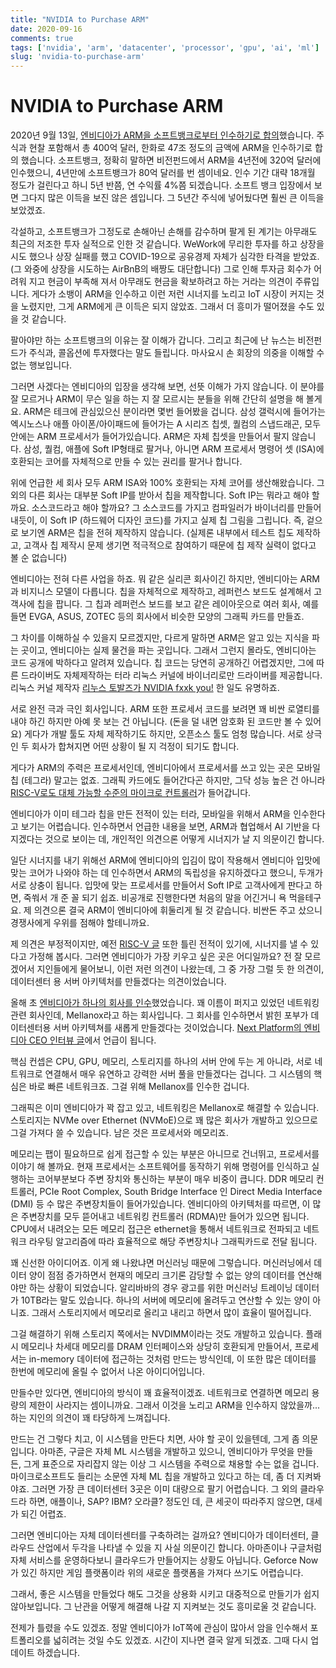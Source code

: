 ```yaml
---
title: "NVIDIA to Purchase ARM"
date: 2020-09-16
comments: true
tags: ['nvidia', 'arm', 'datacenter', 'processor', 'gpu', 'ai', 'ml']
slug: 'nvidia-to-purchase-arm'
---
```


# NVIDIA to Purchase ARM

2020년 9월 13일, [엔비디아가 ARM을 소프트뱅크로부터 인수하기로
합의][ext:nvidia-to-acquire-arm]했습니다. 주식과 현찰 포함해서 총 400억 달러,
한화로 47조 정도의 금액에 ARM을 인수하기로 합의 했습니다. 소프트뱅크, 정확히
말하면 비전펀드에서 ARM을 4년전에 320억 달러에 인수했으니, 4년만에 소프트뱅크가
80억 달러를 번 셈이네요. 인수 기간 대략 18개월 정도가 걸린다고 하니 5년 반쯤, 연
수익률 4%쯤 되겠습니다. 소프트 뱅크 입장에서 보면 그다지 많은 이득을 보진 않은
셈입니다. 그 5년간 주식에 넣어뒀다면 훨씬 큰 이득을 보았겠죠.

[ext:nvidia-to-acquire-arm]: https://nvidianews.nvidia.com/news/nvidia-to-acquire-arm-for-40-billion-creating-worlds-premier-computing-company-for-the-age-of-ai

각설하고, 소프트뱅크가 그정도로 손해아닌 손해를 감수하며 팔게 된 계기는 아무래도
최근의 저조한 투자 실적으로 인한 것 같습니다. WeWork에 무리한 투자를 하고 상장을
시도 했으나 상장 실패를 했고 COVID-19으로 공유경제 자체가 심각한 타격을 받았죠.
(그 와중에 상장을 시도하는 AirBnB의 배짱도 대단합니다) 그로 인해 투자금 회수가
어려워 지고 현금이 부족해 져서 아무래도 현금을 확보하려고 하는 거라는 의견이
주류입니다. 게다가 소뱅이 ARM을 인수하고 이런 저런 시너지를 노리고 IoT 시장이
커지는 것을 노렸지만, 그게 ARM에게 큰 이득은 되지 않았죠. 그래서 더 흥미가
떨어졌을 수도 있을 것 같습니다.

팔아야만 하는 소프트뱅크의 이유는 잘 이해가 갑니다. 그리고 최근에 난 뉴스는
비전펀드가 주식과, 콜옵션에 투자했다는 말도 들립니다. 마사요시 손 회장의 의중을
이해할 수 없는 행보입니다.

그러면 사겠다는 엔비디아의 입장을 생각해 보면, 선뜻 이해가 가지 않습니다. 이
분야를 잘 모르거나 ARM이 무슨 일을 하는 지 잘 모르시는 분들을 위해 간단히 설명을
해 볼게요. ARM은 테크에 관심있으신 분이라면 몇번 들어봤을 겁니다. 삼성 갤럭시에
들어가는 엑시노스나 애플 아이폰/아이패드에 들어가는 A 시리즈 칩셋, 퀄컴의
스냅드래곤, 모두 안에는 ARM 프로세서가 들어가있습니다. ARM은 자체 칩셋을
만들어서 팔지 않습니다. 삼성, 퀄컴, 애플에 Soft IP형태로 팔거나, 아니면 ARM
프로세서 명령어 셋 (ISA)에 호환되는 코어를 자체적으로 만들 수 있는 권리를 팔거나
합니다.

위에 언급한 세 회사 모두 ARM ISA와 100% 호환되는 자체 코어를 생산해왔습니다. 그
외의 다른 회사는 대부분 Soft IP를 받아서 칩을 제작합니다. Soft IP는 뭐라고 해야
할까요. 소스코드라고 해야 할까요? 그 소스코드를 가지고 컴파일러가 바이너리를
만들어 내듯이, 이 Soft IP (하드웨어 디자인 코드)를 가지고 실제 칩 그림을
그립니다. 즉, 겉으로 보기엔 ARM은 칩을 전혀 제작하지 않습니다. (실제론 내부에서
테스트 칩도 제작하고, 고객사 칩 제작시 문제 생기면 적극적으로 참여하기 때문에 칩
제작 실력이 없다고 볼 순 없습니다)

엔비디아는 전혀 다른 사업을 하죠. 뭐 같은 실리콘 회사이긴 하지만, 엔비디아는
ARM과 비지니스 모델이 다릅니다. 칩을 자체적으로 제작하고, 레퍼런스 보드도
설계해서 고객사에 칩을 팝니다. 그 칩과 레퍼런스 보드를 보고 같은 레이아웃으로
여러 회사, 예를 들면 EVGA, ASUS, ZOTEC 등의 회사에서 비슷한 모양의 그래픽 카드를
만들죠.

그 차이를 이해하실 수 있을지 모르겠지만, 다르게 말하면 ARM은 알고 있는 지식을
파는 곳이고, 엔비디아는 실제 물건을 파는 곳입니다. 그래서 그런지 몰라도,
엔비디아는 코드 공개에 박하다고 알려져 있습니다. 칩 코드는 당연히 공개하긴
어렵겠지만, 그에 따른 드라이버도 자체제작하는 터라 리눅스 커널에 바이너리로만
드라이버를 제공합니다. 리눅스 커널 제작자 [리누스 토발즈가 NVIDIA fxxk
you!][ext:tovalds-nvidia-fu] 한 일도 유명하죠.

[ext:tovalds-nvidia-fu]: https://www.youtube.com/watch?v=iYWzMvlj2RQ

서로 완전 극과 극인 회사입니다. ARM 또한 프로세서 코드를 보려면 꽤 비싼 로열티를
내야 하긴 하지만 아예 못 보는 건 아닙니다. (돈을 덜 내면 암호화 된 코드만 볼 수
있어요) 게다가 개발 툴도 자체 제작하기도 하지만, 오픈소스 툴도 엄청 많습니다.
서로 상극인 두 회사가 합쳐지면 어떤 상황이 될 지 걱정이 되기도 합니다.

게다가 ARM의 주력은 프로세서인데, 엔비디아에서 프로세서를 쓰고 있는 곳은 모바일
칩 (테그라) 말고는 없죠. 그래픽 카드에도 들어간다곤 하지만, 그닥 성능 높은 건
아니라 [RISC-V로도 대체 가능할 수준의 마이크로 컨트롤러][ext:nvidia-falcon]가
들어갑니다.

[ext:nvidia-falcon]: https://www.phoronix.com/scan.php?page=news_item&px=NVIDIA-RISC-V-Next-Gen-Falcon

엔비디아가 이미 테그라 칩을 만든 전적이 있는 터라, 모바일을 위해서 ARM을
인수한다고 보기는 어렵습니다. 인수하면서 언급한 내용을 보면, ARM과 협업해서 AI
기반을 다지겠다는 것으로 보이는 데, 개인적인 의견으론 어떻게 시너지가 날 지
의문이긴 합니다.

일단 시너지를 내기 위해선 ARM에 엔비디아의 입김이 많이 작용해서 엔비디아 입맛에
맞는 코어가 나와야 하는 데 인수하면서 ARM의 독립성을 유지하겠다고 했으니, 두개가
서로 상충이 됩니다. 입맛에 맞는 프로세서를 만들어서 Soft IP로 고객사에게 판다고
하면, 죽쒀서 개 준 꼴 되기 쉽죠. 비공개로 진행한다면 처음의 말을 어긴거니 욕
먹을테구요. 제 의견으론 결국 ARM이 엔비디아에 휘둘리게 될 것 같습니다. 비싼돈
주고 샀으니 경쟁사에게 우위를 점해야 할테니까요.

제 의견은 부정적이지만, 예전 [RISC-V 글][risc-v-mainstream] 또한 틀린 전적이
있기에, 시너지를 낼 수 있다고 가정해 봅시다. 그러면 엔비디아가 가장 키우고 싶은
곳은 어디일까요? 전 잘 모르겠어서 지인들에게 물어보니, 이런 저런 의견이
나왔는데, 그 중 가장 그럴 듯 한 의견이, 데이터센터 용 서버 아키텍처를 만들겠다는
의견이었습니다.

[risc-v-mainstream]: risc-v-mainstream.md

올해 초 [엔비디아가 하나의 회사를 인수][ext:nvidia-acquire-mellanox]했었습니다.
꽤 이름이 퍼지고 있었던 네트워킹 관련 회사인데, Mellanox라고 하는 회사입니다. 그
회사를 인수하면서 밝힌 포부가 데이터센터용 서버 아키텍쳐를 새롭게 만들겠다는
것이었습니다. [Next Platform의 엔비디아 CEO 인터뷰
글][ext:nextplatform-nvidia-ceo-interview]에서 언급이 됩니다.

[ext:nvidia-acquire-mellanox]: https://nvidianews.nvidia.com/news/nvidia-completes-acquisition-of-mellanox-creating-major-force-driving-next-gen-data-centers
[ext:nextplatform-nvidia-ceo-interview]: https://www.nextplatform.com/2020/04/27/nvidia-plus-mellanox-talking-datacenter-architecture-with-jensen-huang

핵심 컨셉은 CPU, GPU, 메모리, 스토리지를 하나의 서버 안에 두는 게 아니라, 서로
네트워크로 연결해서 매우 유연하고 강력한 서버 풀을 만들겠다는 겁니다. 그
시스템의 핵심은 바로 빠른 네트워크죠. 그걸 위해 Mellanox를 인수한 겁니다.

그래픽은 이미 엔비디아가 꽉 잡고 있고, 네트워킹은 Mellanox로 해결할 수 있습니다.
스토리지는 NVMe over Ethernet (NVMoE)으로 꽤 많은 회사가 개발하고 있으므로 그걸
가져다 쓸 수 있습니다. 남은 것은 프로세서와 메모리죠.

메모리는 팹이 필요하므로 쉽게 접근할 수 있는 부분은 아니므로 건너뛰고,
프로세서를 이야기 해 볼까요. 현재 프로세서는 소프트웨어를 동작하기 위해 명령어를
인식하고 실행하는 코어부분보다 주변 장치와 통신하는 부분이 매우 비중이 큽니다.
DDR 메모리 컨트롤러, PCIe Root Complex, South Bridge Interface 인 Direct Media
Interface (DMI) 등 수 많은 주변장치들이 들어가있습니다. 엔비디아의 아키텍처를
따르면, 이 많은 주변장치를 모두 뜯어내고 네트워킹 컨트롤러 (RDMA)만 들어가
있으면 됩니다. CPU에서 내려오는 모든 메모리 접근은 ethernet을 통해서 네트워크로
전파되고 네트워크 라우팅 알고리즘에 따라 효율적으로 해당 주변장치나 그래픽카드로
전달 됩니다.

꽤 신선한 아이디어죠. 이게 왜 나왔냐면 머신러닝 때문에 그렇습니다. 머신러닝에서
데이터 양이 점점 증가하면서 현재의 메모리 크기론 감당할 수 없는 양의 데이터를
연산해야만 하는 상황이 되었습니다. 알리바바의 경우 광고를 위한 머신러닝 트레이닝
데이터가 10TB라는 말도 있습니다. 하나의 서버에 메모리에 올려두고 연산할 수 있는
양이 아니죠. 그래서 스토리지에서 메모리로 올리고 내리고 하면서 많이 효율이
떨어집니다.

그걸 해결하기 위해 스토리지 쪽에서는 NVDIMM이라는 것도 개발하고 있습니다. 플래시
메모리나 차세대 메모리를 DRAM 인터페이스와 상당히 호환되게 만들어서, 프로세서는
in-memory 데이터에 접근하는 것처럼 만드는 방식인데, 이 또한 많은 데이터를 한번에
메모리에 올릴 수 없어서 나온 아이디어입니다.

만들수만 있다면, 엔비디아의 방식이 꽤 효율적이겠죠. 네트워크로 연결하면 메모리
용량의 제한이 사라지는 셈이니까요. 그래서 이것을 노리고 ARM을 인수하지
않았을까... 하는 지인의 의견이 꽤 타당하게 느껴집니다.

만드는 건 그렇다 치고, 이 시스템을 만든다 치면, 사야 할 곳이 있을텐데, 그게 좀
의문입니다. 아마존, 구글은 자체 ML 시스템을 개발하고 있으니, 엔비디아가 무엇을
만들 든, 그게 표준으로 자리잡지 않는 이상 그 시스템을 주력으로 채용할 수는 없을
겁니다. 마이크로소프트도 들리는 소문엔 자체 ML 칩을 개발하고 있다고 하는 데, 좀
더 지켜봐야죠. 그러면 가장 큰 데이터센터 3곳은 이미 대량으로 팔기 어렵습니다. 그
외의 클라우드라 하면, 애플이나, SAP? IBM? 오라클? 정도인 데, 큰 세곳이 따라주지
않으면, 대세가 되긴 어렵죠.

그러면 엔비디아는 자체 데이터센터를 구축하려는 걸까요? 엔비디아가 데이터센터,
클라우드 산업에서 두각을 나타낼 수 있을 지 사실 의문이긴 합니다. 아마존이나
구글처럼 자체 서비스를 운영하다보니 클라우드가 만들어지는 상황도 아닙니다.
Geforce Now가 있긴 하지만 게임 플랫폼이라 위의 새로운 플랫폼을 가져다 쓰기도
어렵습니다.

그래서, 좋은 시스템을 만들었다 해도 그것을 상용화 시키고 대중적으로 만들기가
쉽지 않아보입니다. 그 난관을 어떻게 해결해 나갈 지 지켜보는 것도 흥미로울 것
같습니다.

전제가 틀렸을 수도 있겠죠. 정말 엔비디아가 IoT쪽에 관심이 많아서 암을 인수해서
포트폴리오를 넓히려는 것일 수도 있겠죠. 시간이 지나면 결국 알게 되겠죠. 그때
다시 업데이트 하겠습니다.
